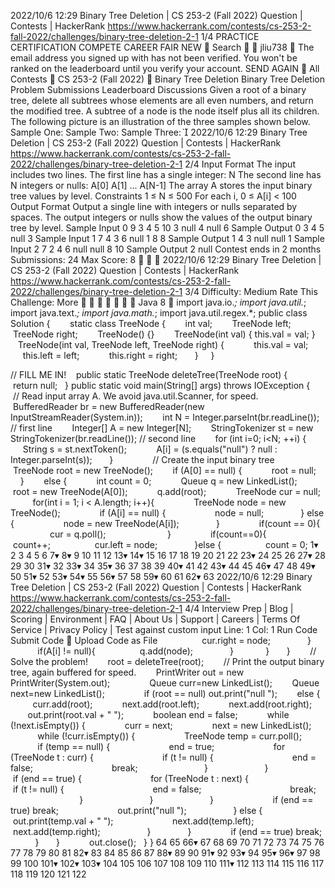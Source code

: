 2022/10/6 12:29 Binary Tree Deletion | CS 253-2 (Fall 2022) Question | Contests | HackerRank
https://www.hackerrank.com/contests/cs-253-2-fall-2022/challenges/binary-tree-deletion-2-1 1/4
PRACTICE CERTIFICATION COMPETE
CAREER
FAIR
NEW
 Search  
jliu738

The email address you signed up with has not been verified. You won't be ranked on the leaderboard until you verify your
account.
SEND AGAIN 
All Contests  CS 253-2 (Fall 2022)  Binary Tree Deletion
Binary Tree Deletion
Problem Submissions Leaderboard Discussions
Given a root of a binary tree, delete all subtrees whose elements are all even numbers, and return the modified tree. A subtree of a
node is the node itself plus all its children.
The following picture is an illustration of the three samples shown below.
Sample One:
Sample Two:
Sample Three:

2022/10/6 12:29 Binary Tree Deletion | CS 253-2 (Fall 2022) Question | Contests | HackerRank
https://www.hackerrank.com/contests/cs-253-2-fall-2022/challenges/binary-tree-deletion-2-1 2/4
Input Format
The input includes two lines. The first line has a single integer: N The second line has N integers or nulls: A[0] A[1] ... A[N-1] The array
A stores the input binary tree values by level.
Constraints
1 ≤ N ≤ 500 For each i, 0 ≤ A[i] < 100
Output Format
Output a single line with integers or nulls separated by spaces. The output integers or nulls show the values of the output binary
tree by level.
Sample Input 0
9
3 4 5 10 3 null 4 null 6
Sample Output 0
3 4 5 null 3
Sample Input 1
7
4 3 6 null 1 8 8
Sample Output 1
4 3 null null 1
Sample Input 2
7
2 4 6 null null 8 10
Sample Output 2
null
Contest ends in 2 months
Submissions: 24
Max Score: 8
  
2022/10/6 12:29 Binary Tree Deletion | CS 253-2 (Fall 2022) Question | Contests | HackerRank
https://www.hackerrank.com/contests/cs-253-2-fall-2022/challenges/binary-tree-deletion-2-1 3/4
Difficulty: Medium
Rate This Challenge:
More
    
 ⚙ Java 8 
import java.io.*;
import java.util.*;
import java.text.*;
import java.math.*;
import java.util.regex.*;
public class Solution {    
    static class TreeNode {
        int val;
        TreeNode left;
        TreeNode right;
        TreeNode() {}
        TreeNode(int val) { this.val = val; }
        TreeNode(int val, TreeNode left, TreeNode right) {
            this.val = val;
            this.left = left;
            this.right = right;
       }
     }
 
 // FILL ME IN!
    public static TreeNode deleteTree(TreeNode root) {
        return null;
   }
 public static void main(String[] args) throws IOException {
        // Read input array A. We avoid java.util.Scanner, for speed.
        BufferedReader br = new BufferedReader(new InputStreamReader(System.in));
        int N = Integer.parseInt(br.readLine()); // first line
        Integer[] A = new Integer[N];
        StringTokenizer st = new StringTokenizer(br.readLine()); // second line
        for (int i=0; i<N; ++i) {
            String s = st.nextToken();
            A[i] = (s.equals("null") ? null : Integer.parseInt(s));
       }
        
        // Create the input binary tree
        TreeNode root = new TreeNode();
        if (A[0] == null) {
            root = null;
       }
        else {
            int count = 0;
            Queue<TreeNode> q = new LinkedList<TreeNode>();
            root = new TreeNode(A[0]);
            q.add(root);
            TreeNode cur = null;
            for(int i = 1; i < A.length; i++){
                TreeNode node = new TreeNode();
                if (A[i] == null) {
                    node = null;
               } else {
                    node = new TreeNode(A[i]);
               }
                if(count == 0){
                   cur = q.poll();          
               }
                if(count==0){
                  count++;
                  cur.left = node;
               }else {
                  count = 0;
1▾
2
3
4
5
6
7▾
8▾
9
10
11
12
13▾
14▾
15
16
17
18
19
20
21
22
23▾
24
25
26
27▾
28
29
30
31▾
32
33▾
34
35▾
36
37
38
39
40▾
41
42
43▾
44
45
46▾
47
48
49▾
50
51▾
52
53▾
54▾
55
56▾
57
58
59▾
60
61
62▾
63
2022/10/6 12:29 Binary Tree Deletion | CS 253-2 (Fall 2022) Question | Contests | HackerRank
https://www.hackerrank.com/contests/cs-253-2-fall-2022/challenges/binary-tree-deletion-2-1 4/4
Interview Prep | Blog | Scoring | Environment | FAQ | About Us | Support | Careers | Terms Of Service | Privacy Policy |
Test against custom input
Line: 1 Col: 1
Run Code Submit Code  Upload Code as File
                  cur.right = node;
               }
                if(A[i] != null){
                  q.add(node);
               }
             }
       }
        // Solve the problem!
        root = deleteTree(root);
        // Print the output binary tree, again buffered for speed.
        PrintWriter out = new PrintWriter(System.out);
        
        Queue<TreeNode> curr=new LinkedList<TreeNode>();
        Queue<TreeNode> next=new LinkedList<TreeNode>();
        
        if (root == null) out.print("null ");
        else {
            curr.add(root);
            next.add(root.left);
            next.add(root.right);
            out.print(root.val + " ");
            boolean end = false;
            while (!next.isEmpty()) {
                curr = next;
                next = new LinkedList<TreeNode>();
                while (!curr.isEmpty()) {
                    TreeNode temp = curr.poll();
                    if (temp == null) {
                        end = true;
                        for (TreeNode t : curr) {
                            if (t != null) {
                                end = false;
                                break;
                           }
                       }
                        if (end == true) {
                            for (TreeNode t : next) {
                                if (t != null) {
                                    end = false;
                                    break;
                               }
                           }
                       }
                        if (end == true) break;
                        out.print("null ");
                   } else {
                        out.print(temp.val + " ");
                        next.add(temp.left);
                        next.add(temp.right);
                   }
               }
                if (end == true) break;
           }
       }    
        out.close();
   }
}
64
65
66▾
67
68
69
70
71
72
73
74
75
76
77
78
79
80
81
82▾
83
84
85
86
87
88▾
89
90
91▾
92
93▾
94
95▾
96▾
97
98
99
100
101▾
102▾
103▾
104
105
106
107
108
109
110
111▾
112
113
114
115
116
117
118
119
120
121
122
